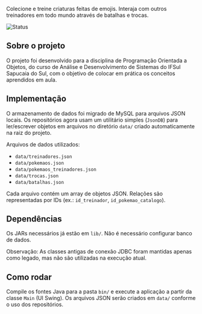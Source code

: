 Colecione e treine criaturas feitas de emojis. Interaja com outros treinadores em todo mundo através de batalhas e trocas.

![Status](https://img.shields.io/badge/Status-Em_desenvolvimento-yellow)

## Sobre o projeto
O projeto foi desenvolvido para a disciplina de Programação Orientada a Objetos, do curso de Análise e Desenvolvimento de Sistemas do IFSul Sapucaia do Sul, com o objetivo de colocar em prática os conceitos aprendidos em aula.

## Implementação
O armazenamento de dados foi migrado de MySQL para arquivos JSON locais. Os repositórios agora usam um utilitário simples (`JsonDB`) para ler/escrever objetos em arquivos no diretório `data/` criado automaticamente na raiz do projeto.

Arquivos de dados utilizados:
- `data/treinadores.json`
- `data/pokemaos.json`
- `data/pokemaos_treinadores.json`
- `data/trocas.json`
- `data/batalhas.json`

Cada arquivo contém um array de objetos JSON. Relações são representadas por IDs (ex.: `id_treinador`, `id_pokemao_catalogo`).

## Dependências
Os JARs necessários já estão em `lib/`. Não é necessário configurar banco de dados.

Observação: As classes antigas de conexão JDBC foram mantidas apenas como legado, mas não são utilizadas na execução atual.

## Como rodar
Compile os fontes Java para a pasta `bin/` e execute a aplicação a partir da classe `Main` (UI Swing). Os arquivos JSON serão criados em `data/` conforme o uso dos repositórios.